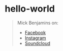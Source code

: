 # hello-world

> Mick Benjamins on:
>  * [Facebook](http://facebook.com/mickbenjamins)
>  * [Instagram](http://instagram.com/mickbenjamins)
>  * [Soundcloud](http://soundcloud.com/mickbenjamins)
